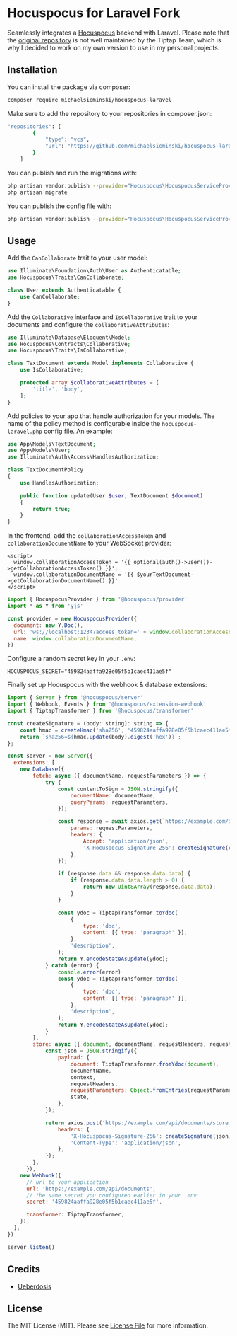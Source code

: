 # Hocuspocus for Laravel Fork
Seamlessly integrates a [Hocuspocus](https://www.hocuspocus.dev) backend with Laravel.
Please note that the [original repository](https://github.com/ueberdosis/hocuspocus-laravel) is not well maintained by the Tiptap Team, which is why I decided
to work on my own version to use in my personal projects.

## Installation
You can install the package via composer:

```bash
composer require michaelsieminski/hocuspocus-laravel
```

Make sure to add the repository to your repositories in composer.json:

```bash
"repositories": [
        {
            "type": "vcs",
            "url": "https://github.com/michaelsieminski/hocuspocus-laravel.git"
        }
    ]
```

You can publish and run the migrations with:

```bash
php artisan vendor:publish --provider="Hocuspocus\HocuspocusServiceProvider" --tag="hocuspocus-laravel-migrations"
php artisan migrate
```

You can publish the config file with:

```bash
php artisan vendor:publish --provider="Hocuspocus\HocuspocusServiceProvider" --tag="hocuspocus-laravel-config"
```

## Usage

Add the `CanCollaborate` trait to your user model:

```php
use Illuminate\Foundation\Auth\User as Authenticatable;
use Hocuspocus\Traits\CanCollaborate;

class User extends Authenticatable {
    use CanCollaborate;
}
```

Add the `Collaborative` interface and `IsCollaborative` trait to your documents and configure the `collaborativeAttributes`:

```php
use Illuminate\Database\Eloquent\Model;
use Hocuspocus\Contracts\Collaborative;
use Hocuspocus\Traits\IsCollaborative;

class TextDocument extends Model implements Collaborative {
    use IsCollaborative;

    protected array $collaborativeAttributes = [
        'title', 'body',
    ];
}
```

Add policies to your app that handle authorization for your models. The name of the policy method is configurable inside the `hocuspocus-laravel.php` config file. An example:

```php
use App\Models\TextDocument;
use App\Models\User;
use Illuminate\Auth\Access\HandlesAuthorization;

class TextDocumentPolicy
{
    use HandlesAuthorization;

    public function update(User $user, TextDocument $document)
    {
        return true;
    }
}
```

In the frontend, add the `collaborationAccessToken` and `collaborationDocumentName` to your WebSocket provider:

```blade
<script>
  window.collaborationAccessToken = '{{ optional(auth()->user())->getCollaborationAccessToken() }}';
  window.collaborationDocumentName = '{{ $yourTextDocument->getCollaborationDocumentName() }}'
</script>
```

```js
import { HocuspocusProvider } from '@hocuspocus/provider'
import * as Y from 'yjs'

const provider = new HocuspocusProvider({
  document: new Y.Doc(),
  url: 'ws://localhost:1234?access_token=' + window.collaborationAccessToken,
  name: window.collaborationDocumentName,
})
```

Configure a random secret key in your `.env`:

```dotenv
HOCUSPOCUS_SECRET="459824aaffa928e05f5b1caec411ae5f"
```

Finally set up Hocuspocus with the webhook & database extensions:

```js
import { Server } from '@hocuspocus/server'
import { Webhook, Events } from '@hocuspocus/extension-webhook'
import { TiptapTransformer } from '@hocuspocus/transformer'

const createSignature = (body: string): string => {
    const hmac = createHmac('sha256', '459824aaffa928e05f5b1caec411ae5f'); // secret from .env
    return `sha256=${hmac.update(body).digest('hex')}`;
};

const server = new Server({
  extensions: [
    new Database({
        fetch: async ({ documentName, requestParameters }) => {
            try {
                const contentToSign = JSON.stringify({
                    documentName: documentName,
                    queryParams: requestParameters,
                });

                const response = await axios.get(`https://example.com/api/documents/get/${encodeURIComponent(documentName)}`, {
                    params: requestParameters,
                    headers: {
                        Accept: 'application/json',
                        'X-Hocuspocus-Signature-256': createSignature(contentToSign),
                    },
                });

                if (response.data && response.data.data) {
                    if (response.data.data.length > 0) {
                        return new Uint8Array(response.data.data);
                    }
                }

                const ydoc = TiptapTransformer.toYdoc(
                    {
                        type: 'doc',
                        content: [{ type: 'paragraph' }],
                    },
                    'description',
                );
                return Y.encodeStateAsUpdate(ydoc);
            } catch (error) {
                console.error(error)
                const ydoc = TiptapTransformer.toYdoc(
                    {
                        type: 'doc',
                        content: [{ type: 'paragraph' }],
                    },
                    'description',
                );
                return Y.encodeStateAsUpdate(ydoc);
            }
        },
        store: async ({ document, documentName, requestHeaders, requestParameters, context, state }) => {
            const json = JSON.stringify({
                payload: {
                    document: TiptapTransformer.fromYdoc(document),
                    documentName,
                    context,
                    requestHeaders,
                    requestParameters: Object.fromEntries(requestParameters.entries()),
                    state,
                },
            });

            return axios.post('https://example.com/api/documents/store', json, {
                headers: {
                    'X-Hocuspocus-Signature-256': createSignature(json),
                    'Content-Type': 'application/json',
                },
            });
        },
      }),
    new Webhook({
      // url to your application
      url: 'https://example.com/api/documents',
      // the same secret you configured earlier in your .env
      secret: '459824aaffa928e05f5b1caec411ae5f',

      transformer: TiptapTransformer,
    }),
  ],
})

server.listen()
```

## Credits
- [Ueberdosis](https://github.com/ueberdosis)

## License
The MIT License (MIT). Please see [License File](LICENSE.md) for more information.
